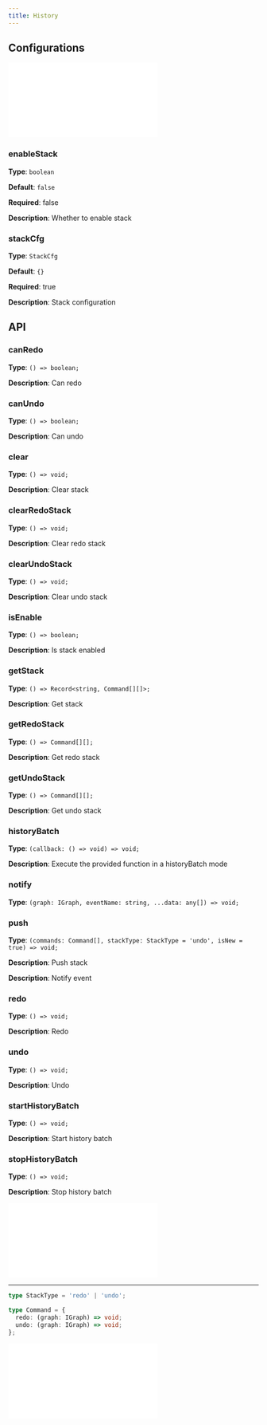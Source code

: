 ```yaml
---
title: History
---
```


## Configurations

<embed src="../../common/IPluginBaseConfig.en.md"></embed>

### enableStack

**Type**: `boolean`

**Default**: `false`

**Required**: false

**Description**: Whether to enable stack

### stackCfg

**Type**: `StackCfg`

**Default**: `{}`

**Required**: true

**Description**: Stack configuration

## API

### canRedo

**Type**: `() => boolean;`

**Description**: Can redo

### canUndo

**Type**: `() => boolean;`

**Description**: Can undo

### clear

**Type**: `() => void;`

**Description**: Clear stack

### clearRedoStack

**Type**: `() => void;`

**Description**: Clear redo stack

### clearUndoStack

**Type**: `() => void;`

**Description**: Clear undo stack

### isEnable

**Type**: `() => boolean;`

**Description**: Is stack enabled

### getStack

**Type**: `() => Record<string, Command[][]>;`

**Description**: Get stack

### getRedoStack

**Type**: `() => Command[][];`

**Description**: Get redo stack

### getUndoStack

**Type**: `() => Command[][];`

**Description**: Get undo stack

### historyBatch

**Type**: `(callback: () => void) => void;`

**Description**: Execute the provided function in a historyBatch mode

### notify

**Type**: `(graph: IGraph, eventName: string, ...data: any[]) => void;`

### push

**Type**: `(commands: Command[], stackType: StackType = 'undo', isNew = true) => void;`

**Description**: Push stack

**Description**: Notify event

### redo

**Type**: `() => void;`

**Description**: Redo

### undo

**Type**: `() => void;`

**Description**: Undo

### startHistoryBatch

**Type**: `() => void;`

**Description**: Start history batch

### stopHistoryBatch

**Type**: `() => void;`

**Description**: Stop history batch

<embed src="../../common/PluginAPIDestroy.en.md"></embed>

---

```ts
type StackType = 'redo' | 'undo';

type Command = {
  redo: (graph: IGraph) => void;
  undo: (graph: IGraph) => void;
};
```

<embed src="../../common/StackCfg.en.md"></embed>
